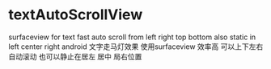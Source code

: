 # textAutoScrollView
surfaceview for text fast auto scroll from left right top bottom  also static in left center right
android  文字走马灯效果 使用surfaceview 效率高 可以上下左右自动滚动 也可以静止在居左 居中 局右位置
